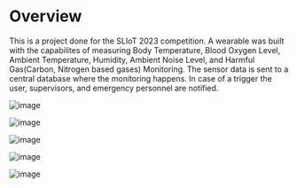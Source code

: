 # Overview

This is a project done for the SLIoT 2023 competition. A wearable was built with the capabilites 
of measuring Body Temperature, Blood Oxygen Level, Ambient Temperature, Humidity, Ambient Noise 
Level, and Harmful Gas(Carbon, Nitrogen based gases) Monitoring. The sensor data is sent to a 
central database where the monitoring happens. In case of a trigger the user, supervisors, and 
emergency personnel are notified.

![image](https://github.com/user-attachments/assets/24d0b89f-ee03-4e77-abc3-43c007922aa8)

![image](https://github.com/user-attachments/assets/a47561ce-2cfc-48b5-848c-c0905033d406)

![image](https://github.com/user-attachments/assets/b4c9c0b9-9d28-4705-a510-277c560e7b5e)

![image](https://github.com/user-attachments/assets/8582a12a-c17a-4339-a355-58ef020f79e8)

![image](https://github.com/user-attachments/assets/bcb02f9f-4520-446b-a620-30cb6dae59f1)
